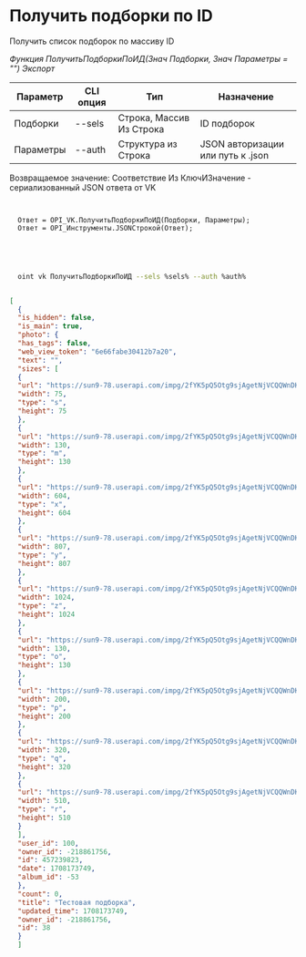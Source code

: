 ﻿---
sidebar_position: 2
---

# Получить подборки по ID
 Получить список подборок по массиву ID


*Функция ПолучитьПодборкиПоИД(Знач Подборки, Знач Параметры = "") Экспорт*

  | Параметр | CLI опция | Тип | Назначение |
  |-|-|-|-|
  | Подборки | --sels | Строка, Массив Из Строка | ID подборок |
  | Параметры | --auth | Структура из Строка | JSON авторизации или путь к .json |

  
  Возвращаемое значение:   Соответствие Из КлючИЗначение - сериализованный JSON ответа от VK

```bsl title="Пример кода"
	
  
  Ответ = OPI_VK.ПолучитьПодборкиПоИД(Подборки, Параметры);
  Ответ = OPI_Инструменты.JSONСтрокой(Ответ);
  

	
```

```sh title="Пример команды CLI"
    
  oint vk ПолучитьПодборкиПоИД --sels %sels% --auth %auth%


```


```json title="Результат"

[
  {
  "is_hidden": false,
  "is_main": true,
  "photo": {
  "has_tags": false,
  "web_view_token": "6e66fabe30412b7a20",
  "text": "",
  "sizes": [
  {
  "url": "https://sun9-78.userapi.com/impg/2fYK5pQ5Otg9sjAgetNjVCQQWnDK8GPcNfXIHQ/ApxbNHQYcFs.jpg?size=75x75&quality=95&sign=5266db2d411d1405c216c1a266b5b364&c_uniq_tag=oV8dPGRw_KGUAIUM7eQzswdDli0YNRSvC4anBj9DTBk&type=album",
  "width": 75,
  "type": "s",
  "height": 75
  },
  {
  "url": "https://sun9-78.userapi.com/impg/2fYK5pQ5Otg9sjAgetNjVCQQWnDK8GPcNfXIHQ/ApxbNHQYcFs.jpg?size=130x130&quality=95&sign=79718f97df5bd878bc82b6fa8b6b377b&c_uniq_tag=KL9wgGeHU5xcseZyDQ556di7Qn56NOK5YcEVL5o4S8c&type=album",
  "width": 130,
  "type": "m",
  "height": 130
  },
  {
  "url": "https://sun9-78.userapi.com/impg/2fYK5pQ5Otg9sjAgetNjVCQQWnDK8GPcNfXIHQ/ApxbNHQYcFs.jpg?size=604x604&quality=95&sign=0817353d2d87543a885a2b03be59bd24&c_uniq_tag=E0Nkb7roSyIY91bW48CdhVr1WaVYoh_n9-l7mfEMgG0&type=album",
  "width": 604,
  "type": "x",
  "height": 604
  },
  {
  "url": "https://sun9-78.userapi.com/impg/2fYK5pQ5Otg9sjAgetNjVCQQWnDK8GPcNfXIHQ/ApxbNHQYcFs.jpg?size=807x807&quality=95&sign=38b3fc3cd99265d719fc5c9adf25d9eb&c_uniq_tag=PCQhHT3fe1NNNKmRpdsV1FfZE1Qa89Z8RBqbjS0Ubbs&type=album",
  "width": 807,
  "type": "y",
  "height": 807
  },
  {
  "url": "https://sun9-78.userapi.com/impg/2fYK5pQ5Otg9sjAgetNjVCQQWnDK8GPcNfXIHQ/ApxbNHQYcFs.jpg?size=1024x1024&quality=95&sign=61d2e2bf1b70d31c95644cd054a4d399&c_uniq_tag=o5BEt4FmMLFsNBEWBJI4ik-IJSQXrUQFGgMoKOqiTH8&type=album",
  "width": 1024,
  "type": "z",
  "height": 1024
  },
  {
  "url": "https://sun9-78.userapi.com/impg/2fYK5pQ5Otg9sjAgetNjVCQQWnDK8GPcNfXIHQ/ApxbNHQYcFs.jpg?size=130x130&quality=95&sign=79718f97df5bd878bc82b6fa8b6b377b&c_uniq_tag=KL9wgGeHU5xcseZyDQ556di7Qn56NOK5YcEVL5o4S8c&type=album",
  "width": 130,
  "type": "o",
  "height": 130
  },
  {
  "url": "https://sun9-78.userapi.com/impg/2fYK5pQ5Otg9sjAgetNjVCQQWnDK8GPcNfXIHQ/ApxbNHQYcFs.jpg?size=200x200&quality=95&sign=dc5da94a81a43690469c118483d453a8&c_uniq_tag=c4TcOjDX5iUmfB_6zKeFUNqh34cipnMDe2gUEn4vTfY&type=album",
  "width": 200,
  "type": "p",
  "height": 200
  },
  {
  "url": "https://sun9-78.userapi.com/impg/2fYK5pQ5Otg9sjAgetNjVCQQWnDK8GPcNfXIHQ/ApxbNHQYcFs.jpg?size=320x320&quality=95&sign=aefedf52f6f0392ae9d6414064d21604&c_uniq_tag=DPgVLnoagpciN0RayVjNVrWa1s3FBjyliV8W6u4ywWA&type=album",
  "width": 320,
  "type": "q",
  "height": 320
  },
  {
  "url": "https://sun9-78.userapi.com/impg/2fYK5pQ5Otg9sjAgetNjVCQQWnDK8GPcNfXIHQ/ApxbNHQYcFs.jpg?size=510x510&quality=95&sign=3158e1e84b5ad304550efee67d71210f&c_uniq_tag=_OYJK4FylGsClBCL1jiQVouUwnOMexRmb47Boh6VlE0&type=album",
  "width": 510,
  "type": "r",
  "height": 510
  }
  ],
  "user_id": 100,
  "owner_id": -218861756,
  "id": 457239823,
  "date": 1708173749,
  "album_id": -53
  },
  "count": 0,
  "title": "Тестовая подборка",
  "updated_time": 1708173749,
  "owner_id": -218861756,
  "id": 38
  }
  ]

```
